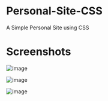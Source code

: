 # Personal-Site-CSS
A Simple Personal Site using CSS

# Screenshots

![image](https://user-images.githubusercontent.com/53087631/111895275-825e8900-8a37-11eb-9075-25f14c6c1741.png)

![image](https://user-images.githubusercontent.com/53087631/111895288-999d7680-8a37-11eb-9f1c-0955aa30b137.png)

![image](https://user-images.githubusercontent.com/53087631/111895327-cc476f00-8a37-11eb-8a3e-66738ed3ea8b.png)
